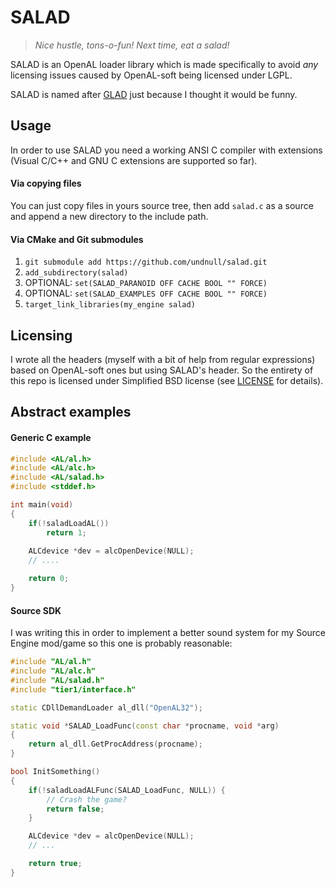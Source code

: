 # SALAD
> _Nice hustle, tons-o-fun! Next time, eat a salad!_

SALAD is an OpenAL loader library which is made specifically to avoid _any_ licensing issues caused by OpenAL-soft being licensed under LGPL.  

SALAD is named after [GLAD](https://github.com/Dav1dde/glad) just because I thought it would be funny.  

## Usage
In order to use SALAD you need a working ANSI C compiler with extensions (Visual C/C++ and GNU C extensions are supported so far).

#### Via copying files
You can just copy files in yours source tree, then add `salad.c` as a source and append a new directory to the include path.

#### Via CMake and Git submodules
1. `git submodule add https://github.com/undnull/salad.git`
2. `add_subdirectory(salad)`
3. OPTIONAL: `set(SALAD_PARANOID OFF CACHE BOOL "" FORCE)`
4. OPTIONAL: `set(SALAD_EXAMPLES OFF CACHE BOOL "" FORCE)`
5. `target_link_libraries(my_engine salad)`

## Licensing
I wrote all the headers (myself with a bit of help from regular expressions) based on OpenAL-soft ones but using SALAD's header. So the entirety of this repo is licensed under Simplified BSD license (see [LICENSE](LICENSE) for details).

## Abstract examples
#### Generic C example
```c
#include <AL/al.h>
#include <AL/alc.h>
#include <AL/salad.h>
#include <stddef.h>

int main(void)
{
    if(!saladLoadAL())
        return 1;
    
    ALCdevice *dev = alcOpenDevice(NULL);
    // ....

    return 0;
}
```

#### Source SDK
I was writing this in order to implement a better sound system for my Source Engine mod/game so this one is probably reasonable:
```cpp
#include "AL/al.h"
#include "AL/alc.h"
#include "AL/salad.h"
#include "tier1/interface.h"

static CDllDemandLoader al_dll("OpenAL32");

static void *SALAD_LoadFunc(const char *procname, void *arg)
{
    return al_dll.GetProcAddress(procname);
}

bool InitSomething()
{
    if(!saladLoadALFunc(SALAD_LoadFunc, NULL)) {
        // Crash the game?
        return false;
    }

    ALCdevice *dev = alcOpenDevice(NULL);
    // ...

    return true;
}
```
